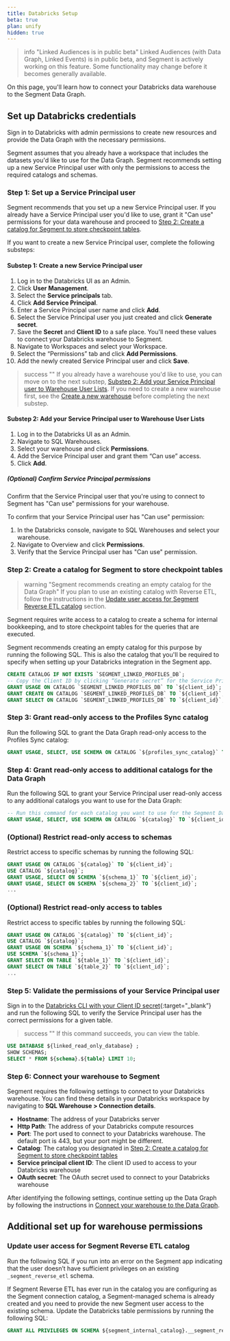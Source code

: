 ```yaml
---
title: Databricks Setup
beta: true
plan: unify
hidden: true
---
```


> info "Linked Audiences is in public beta"
> Linked Audiences (with Data Graph, Linked Events) is in public beta, and Segment is actively working on this feature. Some functionality may change before it becomes generally available.

On this page, you'll learn how to connect your Databricks data warehouse to the Segment Data Graph. 

## Set up Databricks credentials

Sign in to Databricks with admin permissions to create new resources and provide the Data Graph with the necessary permissions. 

Segment assumes that you already have a workspace that includes the datasets you'd like to use for the Data Graph. Segment recommends setting up a new Service Principal user with only the permissions to access the required catalogs and schemas.

### Step 1: Set up a Service Principal user

Segment recommends that you set up a new Service Principal user. If you already have a Service Principal user you'd like to use, grant it "Can use" permissions for your data warehouse and proceed to [Step 2: Create a catalog for Segment to store checkpoint tables](#step-2-create-a-catalog-for-segment-to-store-checkpoint-tables). 

If you want to create a new Service Principal user, complete the following substeps: 

#### Substep 1: Create a new Service Principal user
1. Log in to the Databricks UI as an Admin.
2. Click **User Management**. 
3. Select the **Service principals** tab. 
4. Click **Add Service Principal**.
5. Enter a Service Principal user name and click **Add**. 
6. Select the Service Principal user you just created and click **Generate secret**.
7. Save the **Secret** and **Client ID** to a safe place. You'll need these values to connect your Databricks warehouse to Segment. 
8. Navigate to Workspaces and select your Workspace. 
9. Select the “Permissions” tab and click **Add Permissions**. 
10. Add the newly created Service Principal user and click **Save**. 

> success ""
> If you already have a warehouse you'd like to use, you can move on to the next substep, [Substep 2: Add your Service Principal user to Warehouse User Lists](#substep-2-add-your-service-principal-user-to-warehouse-user-lists). If you need to create a new warehouse first, see the [Create a new warehouse](#create-a-new-warehouse) before completing the next substep. 

#### Substep 2: Add your Service Principal user to Warehouse User Lists 
1. Log in to the Databricks UI as an Admin.
2. Navigate to SQL Warehouses. 
3. Select your warehouse and click **Permissions**. 
4. Add the Service Principal user and grant them “Can use” access. 
5. Click **Add**. 

##### (Optional) Confirm Service Principal permissions
Confirm that the Service Principal user that you're using to connect to Segment has "Can use" permissions for your warehouse. 

To confirm that your Service Principal user has "Can use" permission: 
1. In the Databricks console, navigate to SQL Warehouses and select your warehouse. 
2. Navigate to Overview and click **Permissions**. 
3. Verify that the Service Principal user has "Can use" permission. 

### Step 2: Create a catalog for Segment to store checkpoint tables

> warning "Segment recommends creating an empty catalog for the Data Graph"
> If you plan to use an existing catalog with Reverse ETL, follow the instructions in the [Update user access for Segment Reverse ETL catalog](#update-user-access-for-segment-reverse-etl-catalog) section.
 
Segment requires write access to a catalog to create a schema for internal bookkeeping, and to store checkpoint tables for the queries that are executed. 

Segment recommends creating an empty catalog for this purpose by running the following SQL. This is also the catalog that you'll be required to specify when setting up your Databricks integration in the Segment app. 

```sql
CREATE CATALOG IF NOT EXISTS `SEGMENT_LINKED_PROFILES_DB`;
-- Copy the Client ID by clicking “Generate secret” for the Service Principal user
GRANT USAGE ON CATALOG `SEGMENT_LINKED_PROFILES_DB` TO `${client_id}`;
GRANT CREATE ON CATALOG `SEGMENT_LINKED_PROFILES_DB` TO `${client_id}`;
GRANT SELECT ON CATALOG `SEGMENT_LINKED_PROFILES_DB` TO `${client_id}`;
```

### Step 3: Grant read-only access to the Profiles Sync catalog

Run the following SQL to grant the Data Graph read-only access to the Profiles Sync catalog:

```sql
GRANT USAGE, SELECT, USE SCHEMA ON CATALOG `${profiles_sync_catalog}` TO `${client_id}`;
```

### Step 4: Grant read-only access to additional catalogs for the Data Graph
Run the following SQL to grant your Service Principal user read-only access to any additional catalogs you want to use for the Data Graph: 

```sql 
-- Run this command for each catalog you want to use for the Segment Data Graph
GRANT USAGE, SELECT, USE SCHEMA ON CATALOG `${catalog}` TO `${client_id}`;
```

### (Optional) Restrict read-only access to schemas

Restrict access to specific schemas by running the following SQL:

```sql
GRANT USAGE ON CATALOG `${catalog}` TO `${client_id}`;
USE CATALOG `${catalog}`;
GRANT USAGE, SELECT ON SCHEMA `${schema_1}` TO `${client_id}`;
GRANT USAGE, SELECT ON SCHEMA `${schema_2}` TO `${client_id}`;
...

```

### (Optional) Restrict read-only access to tables
Restrict access to specific tables by running the following SQL: 

```sql
GRANT USAGE ON CATALOG `${catalog}` TO `${client_id}`;
USE CATALOG `${catalog}`;
GRANT USAGE ON SCHEMA `${schema_1}` TO `${client_id}`;
USE SCHEMA `${schema_1}`;
GRANT SELECT ON TABLE `${table_1}` TO `${client_id}`;
GRANT SELECT ON TABLE `${table_2}` TO `${client_id}`;
...

```

### Step 5: Validate the permissions of your Service Principal user

Sign in to the [Databricks CLI with your Client ID secret](https://docs.databricks.com/en/dev-tools/cli/authentication.html#oauth-machine-to-machine-m2m-authentication){:target="_blank”} and run the following SQL to verify the Service Principal user has the correct permissions for a given table. 

> success ""
> If this command succeeds, you can view the table. 

```sql
USE DATABASE ${linked_read_only_database} ;
SHOW SCHEMAS;
SELECT * FROM ${schema}.${table} LIMIT 10;
```

### Step 6: Connect your warehouse to Segment

Segment requires the following settings to connect to your Databricks warehouse. You can find these details in your Databricks workspace by navigating to **SQL Warehouse > Connection details**.

- **Hostname**: The address of your Databricks server
- **Http Path**: The address of your Databricks compute resources
- **Port**: The port used to connect to your Databricks warehouse. The default port is 443, but your port might be different. 
- **Catalog**: The catalog you designated in [Step 2: Create a catalog for Segment to store checkpoint tables](#step-2-create-a-catalog-for-segment-to-store-checkpoint-tables)
- **Service principal client ID**: The client ID used to access to your Databricks warehouse
- **OAuth secret**: The OAuth secret used to connect to your Databricks warehouse

After identifying the following settings, continue setting up the Data Graph by following the instructions in [Connect your warehouse to the Data Graph](/docs/unify/linked-profiles/data-graph/#step-2-connect-your-warehouse-to-the-data-graph). 

## Additional set up for warehouse permissions

### Update user access for Segment Reverse ETL catalog
Run the following SQL if you run into an error on the Segment app indicating that the user doesn’t have sufficient privileges on an existing `_segment_reverse_etl` schema.

If Segment Reverse ETL has ever run in the catalog you are configuring as the Segment connection catalog, a Segment-managed schema is already created and you need to provide the new Segment user access to the existing schema. Update the Databricks table permissions by running the following SQL:

```sql
GRANT ALL PRIVILEGES ON SCHEMA ${segment_internal_catalog}.__segment_reverse_etl TO `${client_id}`;
```